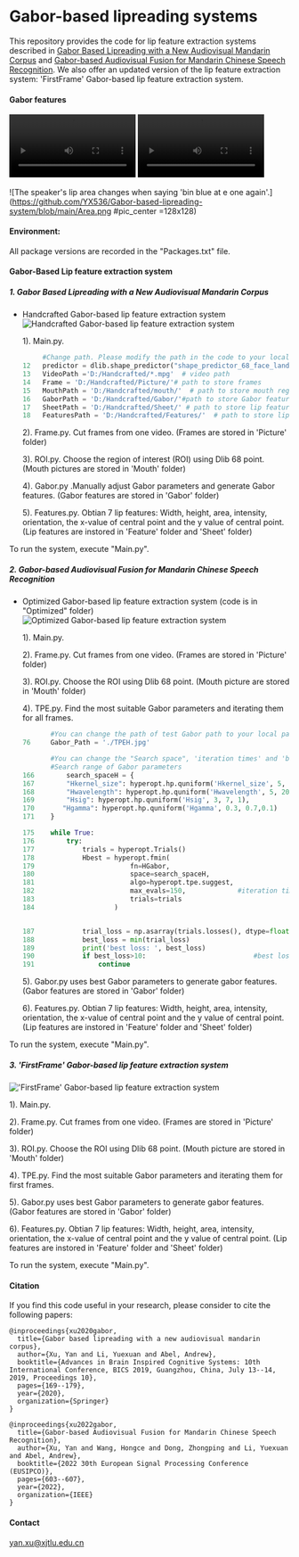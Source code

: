 # Gabor-based lipreading systems
This repository provides the code for lip feature extraction systems described in [Gabor Based Lipreading with a New Audiovisual Mandarin Corpus](https://link.springer.com/chapter/10.1007/978-3-030-39431-8_16) and [Gabor-based Audiovisual Fusion for Mandarin Chinese Speech Recognition](https://eurasip.org/Proceedings/Eusipco/Eusipco2022/pdfs/0000603.pdf). We also offer an updated version of the lip feature extraction system: 'FirstFrame' Gabor-based lip feature extraction system.

#### Gabor features
<video width="45%" controls>
    <source src="https://github.com/YX536/Gabor-based-lipreading-system/raw/main/bbae1a.mpg" type="video/mp4">
</video>
<video width="45%" controls>
    <source src="https://github.com/YX536/Gabor-based-lipreading-system/raw/main/Area.mp4" type="video/mp4">
</video>

![The speaker's lip area changes when saying 'bin blue at e one again'.](https://github.com/YX536/Gabor-based-lipreading-system/blob/main/Area.png #pic_center =128x128)
#### Environment:
All package versions are recorded in the "Packages.txt" file.

#### Gabor-Based Lip feature extraction system
##### 1. Gabor Based Lipreading with a New Audiovisual Mandarin Corpus
- Handcrafted Gabor-based lip feature extraction system
![Handcrafted Gabor-based lip feature extraction system](https://github.com/YX536/Gabor-based-lipreading-system/blob/main/Handcrafted.png)

  1). Main.py. 
  ```python 
       #Change path. Please modify the path in the code to your local path.
  12   predictor = dlib.shape_predictor("shape_predictor_68_face_landmarks.dat") # path of "shape_predictor_68_face_landmarks.dat"
  13   VideoPath ='D:/Handcrafted/*.mpg'  # video path 
  14   Frame = 'D:/Handcrafted/Picture/'# path to store frames
  15   MouthPath = 'D:/Handcrafted/mouth/'  # path to store mouth region
  16   GaborPath = 'D:/Handcrafted/Gabor/'#path to store Gabor features
  17   SheetPath = 'D:/Handcrafted/Sheet/' # path to store lip features
  18   FeaturesPath = 'D:/Handcrafted/Features/'  # path to store lip features
  ```
  2). Frame.py. Cut frames from one video. (Frames are stored in 'Picture' folder)

  3). ROI.py. Choose the region of interest (ROI) using Dlib 68 point. (Mouth pictures are stored in 'Mouth' folder)

  4). Gabor.py .Manually adjust Gabor parameters and generate Gabor features. (Gabor features are stored in 'Gabor' folder)

  5). Features.py.  Obtian 7 lip features: Width, height, area, intensity, orientation, the x-value of central point and the y value of central point. (Lip features are instored in 'Feature' folder and 'Sheet' folder)

To run the system, execute "Main.py".

##### 2. Gabor-based Audiovisual Fusion for Mandarin Chinese Speech Recognition

- Optimized Gabor-based lip feature extraction system (code is in "Optimized" folder)
![Optimized Gabor-based lip feature extraction system](https://github.com/YX536/Gabor-based-lipreading-system/blob/main/optimization.png)

  1). Main.py. 

  2). Frame.py. Cut frames from one video. (Frames are stored in 'Picture' folder)

  3). ROI.py. Choose the ROI using Dlib 68 point. (Mouth picture are stored in 'Mouth' folder)

  4). TPE.py. Find the most suitable Gabor parameters and iterating them for all frames. 
  ```python
         #You can change the path of test Gabor path to your local path.
  76     Gabor_Path = './TPEH.jpg'
  ```

  ```python
         #You can change the "Search space", 'iteration times' and 'best loss' according to your requirement.
         #Search range of Gabor parameters
  166        search_spaceH = {
  167        "Hkernel_size": hyperopt.hp.quniform('Hkernel_size', 5, 20, 1),
  168        "Hwavelength": hyperopt.hp.quniform('Hwavelength', 5, 20, 1),
  169        "Hsig": hyperopt.hp.quniform('Hsig', 3, 7, 1),
  170       "Hgamma": hyperopt.hp.quniform('Hgamma', 0.3, 0.7,0.1)
  171    }

  175    while True:
  176        try:
  177            trials = hyperopt.Trials()
  178            Hbest = hyperopt.fmin(
  179                        fn=HGabor,
  180                        space=search_spaceH,
  181                        algo=hyperopt.tpe.suggest,
  182                        max_evals=150,             #iteration times
  183                        trials=trials
  184                    )


  187            trial_loss = np.asarray(trials.losses(), dtype=float)
  188            best_loss = min(trial_loss)
  189            print('best loss: ', best_loss) 
  190            if best_loss>10:                           #best loss
  191                continue
  ```
  5). Gabor.py uses best Gabor parameters to generate gabor features. (Gabor features are stored in 'Gabor' folder)

  6). Features.py.  Obtian 7 lip features: Width, height, area, intensity, orientation, the x-value of central point and the y value of central point. (Lip features are instored in 'Feature' folder and 'Sheet' folder)

To run the system, execute "Main.py".

##### 3. 'FirstFrame' Gabor-based lip feature extraction system 
!['FirstFrame' Gabor-based lip feature extraction system](https://github.com/YX536/Gabor-based-lipreading-system/blob/main/FirstFrame.png)

  1). Main.py. 

  2). Frame.py. Cut frames from one video. (Frames are stored in 'Picture' folder)

  3). ROI.py. Choose the ROI using Dlib 68 point. (Mouth picture are stored in 'Mouth' folder)

  4). TPE.py. Find the most suitable Gabor parameters and iterating them for first frames. 

  5). Gabor.py uses best Gabor parameters to generate gabor features. (Gabor features are stored in 'Gabor' folder)

  6). Features.py.  Obtian 7 lip features: Width, height, area, intensity, orientation, the x-value of central point and the y value of central point. (Lip features are instored in 'Feature' folder and 'Sheet' folder)

To run the system, execute "Main.py".

#### Citation
If you find this code useful in your research, please consider to cite the following papers:
```
@inproceedings{xu2020gabor,
  title={Gabor based lipreading with a new audiovisual mandarin corpus},
  author={Xu, Yan and Li, Yuexuan and Abel, Andrew},
  booktitle={Advances in Brain Inspired Cognitive Systems: 10th International Conference, BICS 2019, Guangzhou, China, July 13--14, 2019, Proceedings 10},
  pages={169--179},
  year={2020},
  organization={Springer}
}

@inproceedings{xu2022gabor,
  title={Gabor-based Audiovisual Fusion for Mandarin Chinese Speech Recognition},
  author={Xu, Yan and Wang, Hongce and Dong, Zhongping and Li, Yuexuan and Abel, Andrew},
  booktitle={2022 30th European Signal Processing Conference (EUSIPCO)},
  pages={603--607},
  year={2022},
  organization={IEEE}
}
```
#### Contact
yan.xu@xjtlu.edu.cn
